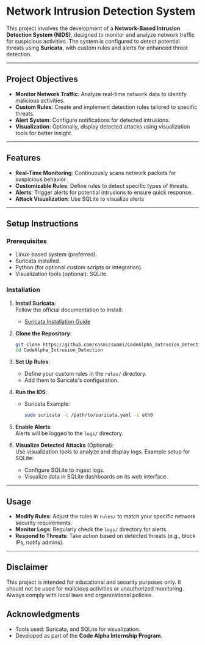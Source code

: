 # Network Intrusion Detection System  

This project involves the development of a **Network-Based Intrusion Detection System (NIDS)**, designed to monitor and analyze network traffic for suspicious activities. The system is configured to detect potential threats using **Suricata**, with custom rules and alerts for enhanced threat detection.  

---

## **Project Objectives**  
- **Monitor Network Traffic**: Analyze real-time network data to identify malicious activities.  
- **Custom Rules**: Create and implement detection rules tailored to specific threats.  
- **Alert System**: Configure notifications for detected intrusions.  
- **Visualization**: Optionally, display detected attacks using visualization tools for better insight.  

---

## **Features**  
- **Real-Time Monitoring**: Continuously scans network packets for suspicious behavior.  
- **Customizable Rules**: Define rules to detect specific types of threats.  
- **Alerts**: Trigger alerts for potential intrusions to ensure quick response.  
- **Attack Visualization**: Use SQLite to visualize alerts  

---

## **Setup Instructions**  

### Prerequisites  
- Linux-based system (preferred).  
- Suricata installed.  
- Python (for optional custom scripts or integration).  
- Visualization tools (optional): SQLite.  

### Installation  
1. **Install Suricata**:  
   Follow the official documentation to install:    
   - [Suricata Installation Guide](https://suricata.io/)  

2. **Clone the Repository**:  
   ```bash  
   git clone https://github.com/cosmicsuami/CodeAlpha_Intrusion_Detection.git  
   cd CodeAlpha_Intrusion_Detection  
   ```  

3. **Set Up Rules**:  
   - Define your custom rules in the `rules/` directory.  
   - Add them to Suricata's configuration.  

4. **Run the IDS**:  
   - Suricata Example:  
     ```bash  
     sudo suricata -c /path/to/suricata.yaml -i eth0  
     ```  

5. **Enable Alerts**:  
   Alerts will be logged to the `logs/` directory.  

6. **Visualize Detected Attacks** (Optional):  
   Use visualization tools to analyze and display logs. Example setup for SQLite:  
   - Configure SQLite to ingest logs.  
   - Visualize data in SQLite dashboards on its web interface.  

---

## **Usage**  
- **Modify Rules**: Adjust the rules in `rules/` to match your specific network security requirements.  
- **Monitor Logs**: Regularly check the `logs/` directory for alerts.  
- **Respond to Threats**: Take action based on detected threats (e.g., block IPs, notify admins).  

---

## **Disclaimer**  
This project is intended for educational and security purposes only. It should not be used for malicious activities or unauthorized monitoring. Always comply with local laws and organizational policies.  

## **Acknowledgments**  
- Tools used: Suricata, and SQLite for visualization.  
- Developed as part of the **Code Alpha Internship Program**.  

